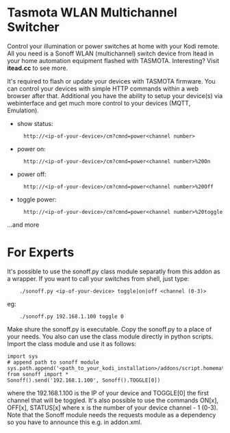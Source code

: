 <h1>Tasmota WLAN Multichannel Switcher</h1>

Control your illumination or power switches at home with your Kodi remote. All you need is a Sonoff WLAN (multichannel) switch device from Itead in your home automation equipment flashed with TASMOTA. Interesting? Visit <b>itead.cc</b> to see more.

It's required to flash or update your devices with TASMOTA firmware. You can control your devices with simple HTTP commands within a web browser after that. Additional you have the ability to setup your device(s) via webinterface and get much more control to your devices (MQTT, Emulation).

- show status:

        http://<ip-of-your-device>/cm?cmnd=power<channel number>
        
- power on:

        http://<ip-of-your-device>/cm?cmnd=power<channel number>%20On
        
- power off:

        http://<ip-of-your-device>/cm?cmnd=power<channel number>%20Off
        
- toggle power:

        http://<ip-of-your-device>/cm?cmnd=power<channel number>%20toggle

...and more

<h1>For Experts</h1>

It's possible to use the sonoff.py class module separatly from this addon as a wrapper. If you want to call your switches from shell, just type:

        ./sonoff.py <ip-of-your-device> toggle|on|off <channel (0-3)>
     
 eg:
 
        ./sonoff.py 192.168.1.100 toggle 0
 
Make shure the sonoff.py is executable. Copy the sonoff.py to a place of your needs. You also can use the class module directly in python scripts. Import the class module and use it as follows:
    
    import sys
    # append path to sonoff module
    sys.path.append('<path_to_your_kodi_installation>/addons/script.homematic.sonoff/resources/lib')
    from sonoff import *
    Sonoff().send('192.168.1.100', Sonoff().TOGGLE[0])
    
where the 192.168.1.100 is the IP of your device and TOGGLE[0] the first channel that will be toggled. It's also possible to use the commands ON[x], OFF[x], STATUS[x] where x is the number of your device channel - 1 (0-3). Note that the Sonoff module needs the requests module as a dependency so you have to announce this e.g. in addon.xml.
    